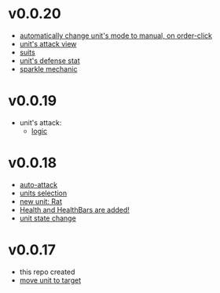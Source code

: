 # v0.0.20
- [automatically change unit's mode to manual, on order-click](https://github.com/rapushka/deck_scaler_rts/pull/19)
- [unit's attack view](https://github.com/rapushka/deck_scaler_rts/pull/17)
- [suits](https://github.com/rapushka/deck_scaler_rts/pull/23)
- [unit's defense stat](https://github.com/rapushka/deck_scaler_rts/pull/25)
- [sparkle mechanic](https://github.com/rapushka/deck_scaler_rts/pull/27)

# v0.0.19
- unit's attack:
  - [logic](https://github.com/rapushka/deck_scaler_rts/pull/15)

# v0.0.18
- [auto-attack](https://github.com/rapushka/deck_scaler_rts/pull/7)
- [units selection](https://github.com/rapushka/deck_scaler_rts/pull/4)
- [new unit: Rat](https://github.com/rapushka/deck_scaler_rts/pull/9)
- [Health and HealthBars are added!](https://github.com/rapushka/deck_scaler_rts/pull/11)
- [unit state change](https://github.com/rapushka/deck_scaler_rts/pull/13)

# v0.0.17
- this repo created
- [move unit to target](https://github.com/rapushka/deck_scaler_rts/pull/2)
